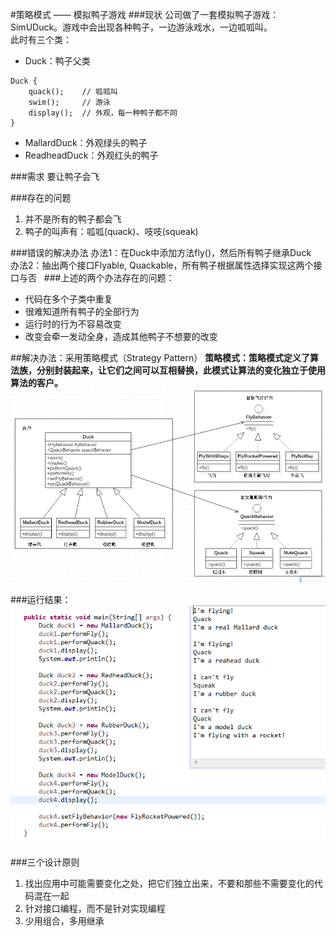 #策略模式 —— 模拟鸭子游戏
###现状
公司做了一套模拟鸭子游戏：SimUDuck。游戏中会出现各种鸭子，一边游泳戏水，一边呱呱叫。  
此时有三个类：  
- Duck：鸭子父类
```
Duck {
	quack();	// 呱呱叫
	swim();		// 游泳
	display();	// 外观，每一种鸭子都不同
}
```
- MallardDuck：外观绿头的鸭子
- ReadheadDuck：外观红头的鸭子

###需求
要让鸭子会飞

###存在的问题
1. 并不是所有的鸭子都会飞
2. 鸭子的叫声有：呱呱(quack)、吱吱(squeak)  

###错误的解决办法
办法1：在Duck中添加方法fly()，然后所有鸭子继承Duck  
办法2：抽出两个接口Flyable, Quackable，所有鸭子根据属性选择实现这两个接口与否
  
###上述的两个办法存在的问题：
- 代码在多个子类中重复
- 很难知道所有鸭子的全部行为
- 运行时的行为不容易改变
- 改变会牵一发动全身，造成其他鸭子不想要的改变

##解决办法：采用策略模式（Strategy Pattern）
**策略模式：策略模式定义了算法族，分别封装起来，让它们之间可以互相替换，此模式让算法的变化独立于使用算法的客户。**
![](https://github.com/linpeiyou/design-patterns-java/blob/master/strategy/image/1.jpg)

###运行结果：
![](https://github.com/linpeiyou/design-patterns-java/blob/master/strategy/image/2.jpg)

###三个设计原则
1. 找出应用中可能需要变化之处，把它们独立出来，不要和那些不需要变化的代码混在一起
2. 针对接口编程，而不是针对实现编程
3. 少用组合，多用继承

